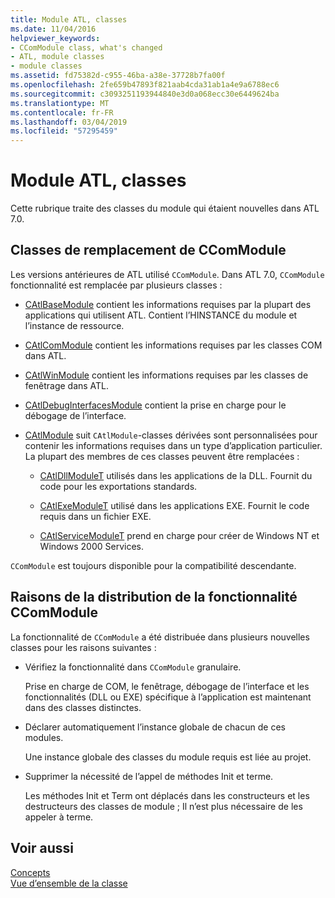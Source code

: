 ```yaml
---
title: Module ATL, classes
ms.date: 11/04/2016
helpviewer_keywords:
- CComModule class, what's changed
- ATL, module classes
- module classes
ms.assetid: fd75382d-c955-46ba-a38e-37728b7fa00f
ms.openlocfilehash: 2fe659b47893f821aab4cda31ab1a4e9a6788ec6
ms.sourcegitcommit: c3093251193944840e3d0a068ecc30e6449624ba
ms.translationtype: MT
ms.contentlocale: fr-FR
ms.lasthandoff: 03/04/2019
ms.locfileid: "57295459"
---
```

# <a name="atl-module-classes"></a>Module ATL, classes

Cette rubrique traite des classes du module qui étaient nouvelles dans ATL 7.0.

## <a name="ccommodule-replacement-classes"></a>Classes de remplacement de CComModule

Les versions antérieures de ATL utilisé `CComModule`. Dans ATL 7.0, `CComModule` fonctionnalité est remplacée par plusieurs classes :

- [CAtlBaseModule](../atl/reference/catlbasemodule-class.md) contient les informations requises par la plupart des applications qui utilisent ATL. Contient l’HINSTANCE du module et l’instance de ressource.

- [CAtlComModule](../atl/reference/catlcommodule-class.md) contient les informations requises par les classes COM dans ATL.

- [CAtlWinModule](../atl/reference/catlwinmodule-class.md) contient les informations requises par les classes de fenêtrage dans ATL.

- [CAtlDebugInterfacesModule](../atl/reference/catldebuginterfacesmodule-class.md) contient la prise en charge pour le débogage de l’interface.

- [CAtlModule](../atl/reference/catlmodule-class.md) suit `CAtlModule`-classes dérivées sont personnalisées pour contenir les informations requises dans un type d’application particulier. La plupart des membres de ces classes peuvent être remplacées :

   - [CAtlDllModuleT](../atl/reference/catldllmodulet-class.md) utilisés dans les applications de la DLL. Fournit du code pour les exportations standards.

   - [CAtlExeModuleT](../atl/reference/catlexemodulet-class.md) utilisé dans les applications EXE. Fournit le code requis dans un fichier EXE.

   - [CAtlServiceModuleT](../atl/reference/catlservicemodulet-class.md) prend en charge pour créer de Windows NT et Windows 2000 Services.

`CComModule` est toujours disponible pour la compatibilité descendante.

## <a name="reasons-for-distributing-ccommodule-functionality"></a>Raisons de la distribution de la fonctionnalité CComModule

La fonctionnalité de `CComModule` a été distribuée dans plusieurs nouvelles classes pour les raisons suivantes :

- Vérifiez la fonctionnalité dans `CComModule` granulaire.

   Prise en charge de COM, le fenêtrage, débogage de l’interface et les fonctionnalités (DLL ou EXE) spécifique à l’application est maintenant dans des classes distinctes.

- Déclarer automatiquement l’instance globale de chacun de ces modules.

   Une instance globale des classes du module requis est liée au projet.

- Supprimer la nécessité de l’appel de méthodes Init et terme.

   Les méthodes Init et Term ont déplacés dans les constructeurs et les destructeurs des classes de module ; Il n’est plus nécessaire de les appeler à terme.

## <a name="see-also"></a>Voir aussi

[Concepts](../atl/active-template-library-atl-concepts.md)<br/>
[Vue d’ensemble de la classe](../atl/atl-class-overview.md)
